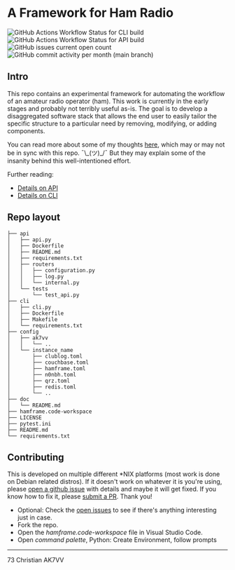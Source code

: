 # A Framework for Ham Radio

![GitHub Actions Workflow Status for CLI build](https://img.shields.io/github/actions/workflow/status/ak7vv/hamframe/cli.yml?branch=main&style=plastic&logo=github&label=CLI%20docker%20build-n-push&labelColor=purple&cacheSeconds=30&link=https%3A%2F%2Fgithub.com%2Fak7vv%2Fhamframe%2Factions%2Fworkflows%2Fcli.yml)\
![GitHub Actions Workflow Status for API build](https://img.shields.io/github/actions/workflow/status/ak7vv/hamframe/api.yml?branch=main&style=plastic&logo=github&label=API%20docker%20build-n-push&labelColor=purple&cacheSeconds=30&link=https%3A%2F%2Fgithub.com%2Fak7vv%2Fhamframe%2Factions%2Fworkflows%2Fapi.yml)\
![GitHub issues current open count](https://img.shields.io/github/issues-search?query=repo%3Aak7vv%2Fhamframe%20state%3Aopen&logo=github&label=current%20open%20issues%20count&labelColor=purple&style=plastic&color=teal)\
![GitHub commit activity per month (main branch)](https://img.shields.io/github/commit-activity/m/ak7vv/hamframe/main)

## Intro

This repo contains an experimental framework for automating the workflow of an amateur radio operator (ham). This work is currently in the early stages and probably not terribly useful as-is. The goal is to develop a disaggregated software stack that allows the end user to easily tailor the specific structure to a particular need by removing, modifying, or adding components.

You can read more about some of my thoughts [here](https://holdmybeer.io/2024/06/04/ham-stack-modernizing-the-wheel/), which may or may not be in sync with this repo. ¯\\\_(ツ)\_/¯ But they may explain some of the insanity behind this well-intentioned effort.

Further reading:

- [Details on API](api/README.md)
- [Details on CLI](cli/README.md)

## Repo layout

```text
├── api
│   ├── api.py
│   ├── Dockerfile
│   ├── README.md
│   ├── requirements.txt
│   ├── routers
│   │   ├── configuration.py
│   │   ├── log.py
│   │   └── internal.py
│   └── tests
│       └── test_api.py
├── cli
│   ├── cli.py
│   ├── Dockerfile
│   ├── Makefile
│   └── requirements.txt
├── config
│   ├── ak7vv
│   │   └── ..
│   └── instance_name
│       ├── clublog.toml
│       ├── couchbase.toml
│       ├── hamframe.toml
│       ├── n0nbh.toml
│       ├── qrz.toml
│       ├── redis.toml
│       └── ..
├── doc
│   └── README.md
├── hamframe.code-workspace
├── LICENSE
├── pytest.ini
├── README.md
└── requirements.txt
```

## **Contributing**

This is developed on multiple different \*NIX platforms (most work is done on Debian related distros).  If it doesn't work on whatever it is you're using, please [open a github issue](https://github.com/ak7vv/hamframe/issues) with details and maybe it will get fixed.  If you know how to fix it, please [submit a PR](https://github.com/ak7vv/hamframe/pulls). Thank you!

- Optional: Check the [open issues](https://github.com/ak7vv/hamframe/issues) to see if there's anything interesting just in case.
- Fork the repo.
- Open the _hamframe.code-workspace_ file in Visual Studio Code.
- Open _command palette_, Python: Create Environment, follow prompts

---

73 Christian AK7VV
